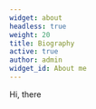 ```yaml
---
widget: about
headless: true
weight: 20
title: Biography
active: true
author: admin
widget_id: About me
---
```

Hi, there